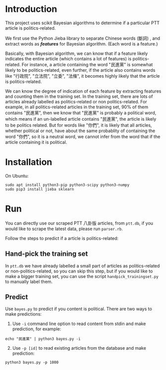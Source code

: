 # Introduction
This project uses scikit Bayesian algorithms to determine if a particular PTT article is politics-related.

We first use the Python Jieba library to separate Chinese words (斷詞) , and extract words as ***features*** for Bayesian algorithm. (Each word is a feature.)

Basically, with Bayesian algorithm, we can know that if a feature likely indicates the entire article (which contains a lot of features) is politics-related. For instance, a article containing the word "民進黨" is somewhat likely to be politics-related, even further, if the article also contains words like  "行政院", "立法院", "立委", "法條", it becomes highly likely that the article is politics-related.

We can know the degree of indication of each feature by extracting features and counting them in the training set. In the training set, there are lots of articles already labelled as politics-related or non politics-related. For example, in all politics-related articles in the training set, 90% of them contains "民進黨", then we know that "民進黨" is probably a political word, which means if an un-labelled article contains "民進黨", the article is likely to be politics related. But for words like "你們", it is likely that all articles, whether political or not, have about the same probablity of containing the word "你們", so it is a neutral word, we cannot infer from the word that if the article containing it is political.

# Installation
On Ubuntu:

````
sudo apt install python3-pip python3-scipy python3-numpy
sudo pip3 install jieba sklearn
````

# Run
You can directly use our scraped PTT 八卦版 articles, from `ptt.db`, if you would like to scrape the latest data, please run `parser.rb`.

Follow the steps to predict if a article is politics-related:

## Hand-pick the training set
In `ptt.db` we have already labelled a small part of articles as politics-related or non-politics-related, so you can skip this step, but if you would like to make a bigger training set, you can use the script `handpick_trainingset.py` to manually label them.

## Predict
Use `bayes.py` to predict if you content is political. There are two ways to make predictions:

1. Use `-i` command line option to read content from stdin and make prediction, for example:
````
echo "民進黨" | python3 bayes.py -i
````

2. Use `-p [id]` to read existing articles from the database and make prediction:
````
python3 bayes.py -p 1000
````

